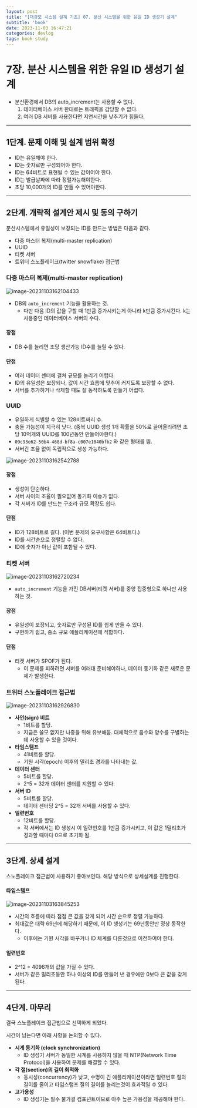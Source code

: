 ```yaml
---
layout: post
title: "[대규모 시스템 설계 기초] 07. 분산 시스템을 위한 유일 ID 생성기 설계"
subtitle: 'book'
date: 2023-11-03 16:47:21
categories: devlog
tags: book study
---
```


# 7장. 분산 시스템을 위한 유일 ID 생성기 설계

- 분산환경에서 DB의 auto_increment는 사용할 수 없다.
  1. 데이터베이스 서버 한대로는 트래픽을 감당할 수 없다.
  2. 여러 DB 서버를 사용한다면 지연시간을 낮추기가 힘들다.

---

## 1단계. 문제 이해 및 설계 범위 확정

- ID는 유일해야 한다.
- ID는 숫자로만 구성되어야 한다.
- ID는 64비트로 표현될 수 있는 값이어야 한다.
- ID는 발급날짜에 따라 정렬가능해야한다.
- 초당 10,000개의 ID를 만들 수 있어야한다.

---

## 2단계. 개략적 설계안 제시 및 동의 구하기

분산시스템에서 유일성이 보장되는 ID를 만드는 방법은 다음과 같다.

- 다중 마스터 복제(multi-master replication)
- UUID
- 티켓 서버
- 트위터 스노플레이크(twitter snowflake) 접근법



### 다중 마스터 복제(multi-master replication)

![image-20231103162104433](https://github.com/gabang2/Large-System-Study/assets/23326757/fddc7303-976a-42c9-9499-8dc682c4a204)

- DB의 `auto_increment` 기능을 활용하는 것.
  - 다만 다음 ID의 값을 구할 때 1만큼 증가시키는게 아니라 k만큼 증가시킨다. k는 사용중인 데이터베이스 서버의 수다.



#### 장점

- DB 수를 늘리면 초당 생산가능 ID수를 늘릴 수 있다.

#### 단점

- 여러 데이터 센터에 걸쳐 규모를 늘리기 어렵다.
- ID의 유일성은 보장되나, 값이 시간 흐름에 맞추어 커지도록 보장할 수 없다.
- 서버를 추가하거나 삭제할 때도 잘 동작하도록 만들기 어렵다.



### UUID

- 유일하게 식별할 수 있는 128비트짜리 수.
- 충돌 가능성이 지극히 낮다. (중복 UUID 생성 1개 확률을 50%로 끌어올리려면 초당 10억개의 UUID를 100년동안 만들어야한다.)
- `09c93e62-50b4-468d-bf8a-c007e1040bfb2` 와 같은 형태를 띔.
- 서버간 조율 없이 독립적으로 생성 가능하다.

![image-20231103162542788](https://github.com/gabang2/Large-System-Study/assets/23326757/3f0eb6a0-ab5b-4cbf-845d-33287408b303)



#### 장점

- 생성이 단순하다. 
- 서버 사이의 조율이 필요없어 동기화 이슈가 없다.
- 각 서버가 ID를 만드는 구조라 규모 확장도 쉽다.

#### 단점

- ID가 128비트로 길다. (이번 문제의 요구사항은 64비트다.)
- ID를 시간순으로 정렬할 수 없다.
- ID에 숫자가 아닌 값이 포함될 수 있다.



### 티켓 서버

![image-20231103162720234](https://github.com/gabang2/Large-System-Study/assets/23326757/997c7540-a8fa-4c7a-be26-65b1954535a9)

- `auto_increment` 기능을 가진 DB서버(티켓 서버)를 중앙 집중형으로 하나만 사용하는 것.



#### 장점

- 유일성이 보장되고, 숫자로만 구성된 ID를 쉽게 만들 수 있다.
- 구현하기 쉽고, 중소 규모 애플리케이션에 적합하다.

#### 단점

- 티켓 서버가 SPOF가 된다.
  - 이 문제를 피하려면 서버를 여러대 준비해야하나, 데이터 동기화 같은 새로운 문제가 발생한다.



### 트위터 스노플레이크 접근법

![image-20231103162926830](https://github.com/gabang2/Large-System-Study/assets/23326757/58becc1d-c29a-44db-869b-7e1e9ddc28c3)

- **사인(sign) 비트**
  - 1비트를 할당.
  - 지금은 쓸모 없지만 나중을 위해 유보해둠. 대체적으로 음수와 양수를 구별하는데 사용할 수 있을 것이다.
- **타임스탬프**
  - 41비트를 할당.
  - 기원 시각(epoch) 이후의 밀리초 경과를 나타내는 값.
- **데이터 센터**
  - 5비트를 할당.
  - 2^5 = 32개 데이터 센터를 지원할 수 있다.
- **서버 ID**
  - 5비트를 할당.
  - 데이터 센터당 2^5 = 32개 서버를 사용할 수 있다.
- **일련번호**
  - 12비트를 할당.
  - 각 서버에서는 ID 생성시 이 일련번호를 1만큼 증가시키고, 이 값은 1밀리초가 경과할 때마다 0으로 초기화 됨.

---

## 3단계. 상세 설계

스노플레이크 접근법이 사용하기 좋아보인다. 해당 방식으로 상세설계를 진행한다.



#### 타임스탬프

![image-20231103163845253](https://github.com/gabang2/Large-System-Study/assets/23326757/b29e500a-dde5-4af0-859d-5e69f75e7414)

- 시간의 흐름에 따라 점점 큰 값을 갖게 되어 시간 순으로 정렬 가능하다.
- 최대값은 대략 69년에 해당하기 때문에, 이 ID 생성기는 69년동안만 정상 동작한다.
  - 이후에는 기원 시각을 바꾸거나 ID 체계를 다른것으로 이전하여야 한다.



#### 일련번호

- 2^12 = 4096개의 값을 가질 수 있다.
- 서버가 같은 밀리초동안 하나 이상의 ID를 만들어 낸 경우에만 0보다 큰 값을 갖게 된다.

---

## 4단계. 마무리

결국 스노플레이크 접근법으로 선택하게 되었다.

시간이 남는다면 아래 사항을 논의할 수 있다.

- **시계 동기화 (clock synchronization)**
  - ID 생성기 서버가 동일한 시계를 사용하지 않을 때 NTP(Network Time Protocol)을 사용하여 문제를 해결할 수 있다.
- **각 절(section)의 길이 최적화**
  - 동시성(concurrency)가 낮고, 수명이 긴 애플리케이션이라면 일련번호 절의 길이를 줄이고 타임스탬프 절의 길이를 늘리는것이 효과적일 수 있다.
- **고가용성**
  - ID 생성기는 필수 불가결 컴포넌트이므로 아주 높은 가용성을 제공해야 한다.
